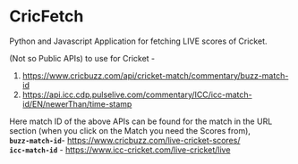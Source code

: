 # CricFetch
Python and Javascript Application for fetching LIVE scores of Cricket.

(Not so Public APIs) to use for Cricket - 
1. https://www.cricbuzz.com/api/cricket-match/commentary/buzz-match-id
2. https://api.icc.cdp.pulselive.com/commentary/ICC/icc-match-id/EN/newerThan/time-stamp

Here match ID of the above APIs can be found for the match in the URL section (when you click on the Match you need the Scores from), <br>
**`buzz-match-id`**- https://www.cricbuzz.com/live-cricket-scores/ <br>
**`icc-match-id`** - https://www.icc-cricket.com/live-cricket/live

